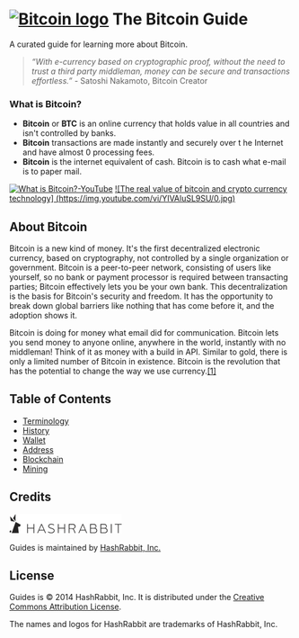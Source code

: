 <a href="https://github.com/shphrd/crypto-icons#bitcoin"><img width=30 src="https://github.com/shphrd/crypto-icons/raw/master/color-icons/png/@2x/Bitcoin@2x.png" alt="Bitcoin logo"></a> The Bitcoin Guide
=================

A curated guide for learning more about Bitcoin.

>*“With e-currency based on cryptographic proof, without the need to trust a third party middleman, money can be secure and transactions effortless.”* -
> Satoshi Nakamoto, Bitcoin Creator

### What is Bitcoin?
* __Bitcoin__ or __BTC__ is an online currency that holds value in all countries and isn't controlled by banks.
* __Bitcoin__ transactions are made instantly and securely over t he Internet and have almost 0 processing fees.
* __Bitcoin__ is the internet equivalent of cash. Bitcoin is to cash what e-mail is to paper mail. 

[![What is Bitcoin?-YouTube](http://img.youtube.com/vi/Gc2en3nHxA4/0.jpg)](http://www.youtube.com/watch?v=Gc2en3nHxA4)
[![The real value of bitcoin and crypto currency technology] (https://img.youtube.com/vi/YIVAluSL9SU/0.jpg)](http://youtu.be/YIVAluSL9SU)

About Bitcoin
-------------
Bitcoin is a new kind of money. It's the first decentralized electronic currency, based on cryptography, not controlled by a single organization or government. Bitcoin is a peer-to-peer network, consisting of users like yourself, so no bank or payment processor is required between transacting parties; Bitcoin effectively lets you be your own bank. This decentralization is the basis for Bitcoin's security and freedom. It has the opportunity to break down global barriers like nothing that has come before it, and the adoption shows it.

Bitcoin is doing for money what email did for communication. Bitcoin lets you send money to anyone online, anywhere in the world, instantly with no middleman! Think of it as money with a build in API. Similar to gold, there is only a limited number of Bitcoin in existence. Bitcoin is the revolution that has the potential to change the way we use currency.[[1]](http://boost.vc)


Table of Contents
-----------------
* [Terminology](https://github.com/hashrabbit/bitcoin-guides/tree/master/learn#terminology)
* [History]()
* [Wallet](https://github.com/hashrabbit/bitcoin-guides/tree/master/wallet#bitcoin-wallet)
* [Address]()
* [Blockchain](https://github.com/hashrabbit/bitcoin-guides/tree/master/blockchain#blockchain)
* [Mining](https://github.com/hashrabbit/bitcoin-guides/tree/master/mining#-bitcoin-mining)


Credits
-------
![HashRabbit](https://github.com/hashrabbit/bitcoin-guides/blob/master/logo.png)

Guides is maintained by [HashRabbit, Inc.](https://hashrabbit.co/)

License
-------
Guides is © 2014 HashRabbit, Inc. It is distributed under the [Creative Commons Attribution License](#).

The names and logos for HashRabbit are trademarks of HashRabbit, Inc.
